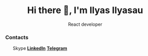 <h1 align="center">Hi there 👋, I'm Ilyas Ilyasau</h1>

<p align="center">React developer</p>

### Contacts
<ul align="center>
  
**[Skype](https://join.skype.com/invite/zkGVfCTE0Rqb)** **[LinkedIn](https://www.linkedin.com/in/ilyas-ilyasov/)** **[Telegram](https://t.me/ilyas_sov)**
</ul>

